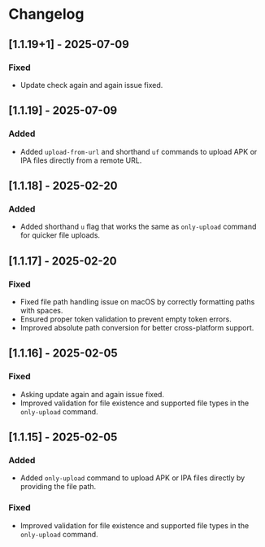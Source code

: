 # Changelog

## [1.1.19+1] - 2025-07-09

### Fixed

- Update check again and again issue fixed.

## [1.1.19] - 2025-07-09

### Added

- Added `upload-from-url` and shorthand `uf` commands to upload APK or IPA files directly from a remote URL.

## [1.1.18] - 2025-02-20

### Added

- Added shorthand `u` flag that works the same as `only-upload` command for quicker file uploads.

## [1.1.17] - 2025-02-20

### Fixed

- Fixed file path handling issue on macOS by correctly formatting paths with spaces.
- Ensured proper token validation to prevent empty token errors.
- Improved absolute path conversion for better cross-platform support.

## [1.1.16] - 2025-02-05

### Fixed

- Asking update again and again issue fixed.
- Improved validation for file existence and supported file types in the `only-upload` command.

## [1.1.15] - 2025-02-05

### Added

- Added `only-upload` command to upload APK or IPA files directly by providing the file path.

### Fixed

- Improved validation for file existence and supported file types in the `only-upload` command.
